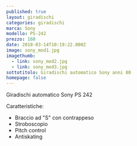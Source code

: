 ```yaml
---
published: true
layout: giradischi
categories: giradischi
marca: Sony
modello: PS-242
prezzo: 160
date: 2018-03-14T10:19:22.000Z
image: sony_mod1.jpg
imagethumb:
  - link: sony_mod2.jpg
  - link: sony_mod3.jpg
sottotitolo: Giradischi automatico Sony anni 80
homepage: false
---
```

Giradischi automatico Sony PS 242

Caratteristiche:
- Braccio ad "S" con contrappeso
- Stroboscopio
- Pitch control
- Antiskating
